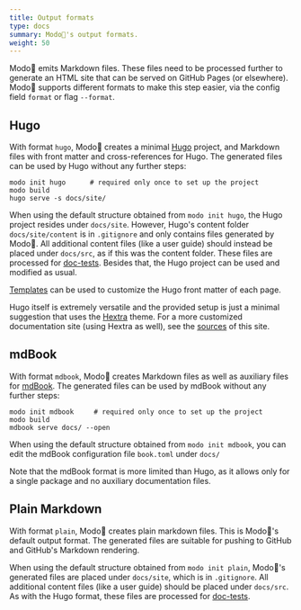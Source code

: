 ```yaml
---
title: Output formats
type: docs
summary: Modo🧯's output formats.
weight: 50
---
```


Modo🧯 emits Markdown files.
These files need to be processed further to generate an HTML site that can be served on GitHub Pages (or elsewhere).
Modo🧯 supports different formats to make this step easier, via the config field `format` or flag `--format`.

## Hugo

With format `hugo`, Modo🧯 creates a minimal [Hugo](https://gohugo.io/) project,
and Markdown files with front matter and cross-references for Hugo.
The generated files can be used by Hugo without any further steps:

```shell {class="no-wrap"}
modo init hugo      # required only once to set up the project
modo build
hugo serve -s docs/site/
```

When using the default structure obtained from `modo init hugo`,
the Hugo project resides under `docs/site`.
However, Hugo's content folder `docs/site/content` is in `.gitignore`
and only contains files generated by Modo🧯.
All additional content files (like a user guide) should instead be placed under `docs/src`, as if this was the content folder.
These files are processed for [doc-tests](../features/doctests).
Besides that, the Hugo project can be used and modified as usual.

[Templates](../features/templates) can be used to customize the Hugo front matter of each page.

Hugo itself is extremely versatile and the provided setup is just
a minimal suggestion that uses the [Hextra](https://imfing.github.io/hextra/) theme.
For a more customized documentation site (using Hextra as well), see the [sources](https://github.com/mlange-42/modo/tree/main/docs) of this site.

## mdBook

With format `mdbook`, Modo🧯 creates Markdown files
as well as auxiliary files for [mdBook](https://github.com/rust-lang/mdBook).
The generated files can be used by mdBook without any further steps:

```shell {class="no-wrap"}
modo init mdbook     # required only once to set up the project
modo build
mdbook serve docs/ --open
```

When using the default structure obtained from `modo init mdbook`,
you can edit the mdBook configuration file `book.toml` under `docs/`

Note that the mdBook format is more limited than Hugo,
as it allows only for a single package and no auxiliary documentation files.

## Plain Markdown

With format `plain`, Modo🧯 creates plain markdown files.
This is Modo🧯's default output format.
The generated files are suitable for pushing to GitHub and GitHub's Markdown rendering.

When using the default structure obtained from `modo init plain`,
Modo🧯's generated files are placed under `docs/site`, which is in `.gitignore`.
All additional content files (like a user guide) should be placed under `docs/src`.
As with the Hugo format, these files are processed for [doc-tests](../features/doctests).
